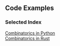 ## Code Examples
### Selected Index

[Combinatorics in Python](python/probability/combinatorics.py)  
[Combinatorics in Rust](rust/probability/combinatorics.rs)  